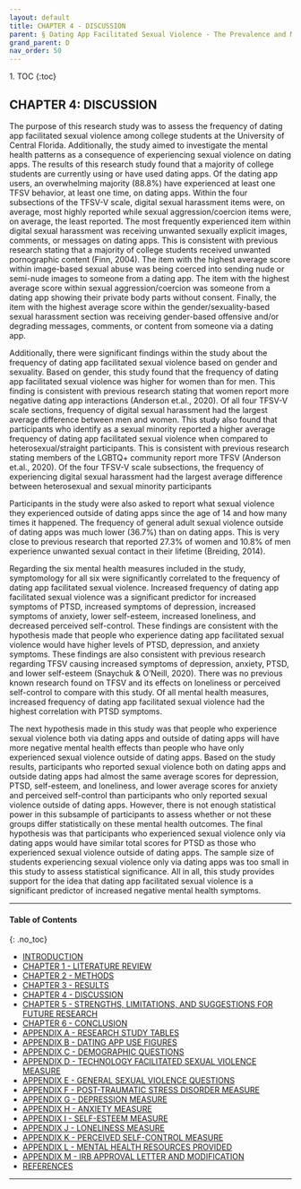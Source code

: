 ```yaml
---
layout: default
title: CHAPTER 4 - DISCUSSION  
parent: § Dating App Facilitated Sexual Violence - The Prevalence and Mental Health Effects  
grand_parent: D 
nav_order: 50 
---
```

<style>
.dont-break-out {
  /* These are technically the same, but use both */
  overflow-wrap: break-word;
  word-wrap: break-word;

     -ms-word-break: break-all;
  /* This is the dangerous one in WebKit, as it breaks things wherever */
  word-break: break-all;
  /* Instead use this non-standard one: */
  word-break: break-word;
}

.youtube-container {
    position: relative;
    width: 100%;
    height: 0;
    padding-bottom: 56.25%;
}
.youtube-video {
    position: absolute;
    top: 0;
    left: 0;
    width: 100%;
    height: 100%;
}

</style>

<div class="dont-break-out" markdown="1">
1. TOC
{:toc}

## CHAPTER 4: DISCUSSION
The purpose of this research study was to assess the frequency of dating app facilitated sexual violence among college students at the University of Central Florida. Additionally, the study aimed to investigate the mental health patterns as a consequence of experiencing sexual violence on dating apps. The results of this research study found that a majority of college students are currently using or have used dating apps. Of the dating app users, an overwhelming majority (88.8%) have experienced at least one TFSV behavior, at least one time, on dating apps. Within the four subsections of the TFSV-V scale, digital sexual harassment items were, on average, most highly reported while sexual aggression/coercion items were, on average, the least reported. The most frequently experienced item within digital sexual harassment was receiving unwanted sexually explicit images, comments, or messages on dating apps. This is consistent with previous research stating that a majority of college students received unwanted pornographic content (Finn, 2004). The item with the highest average score within image-based sexual abuse was being coerced into sending nude or semi-nude images to someone from a dating app. The item with the highest average score within sexual aggression/coercion was someone from a dating app showing their private body parts without consent. Finally, the item with the highest average score within the gender/sexuality-based sexual harassment section was receiving gender-based offensive and/or degrading messages, comments, or content from someone via a dating app.

Additionally, there were significant findings within the study about the frequency of dating app facilitated sexual violence based on gender and sexuality. Based on gender, this study found that the frequency of dating app facilitated sexual violence was higher for women than for men. This finding is consistent with previous research stating that women report more negative dating app interactions (Anderson et.al., 2020). Of all four TFSV-V scale sections, frequency of digital sexual harassment had the largest average difference between men and women. This study also found that participants who identify as a sexual minority reported a higher average frequency of dating app facilitated sexual violence when compared to heterosexual/straight participants. This is consistent with previous research stating members of the LGBTQ+ community report more TFSV (Anderson et.al., 2020). Of the four TFSV-V scale subsections, the frequency of experiencing digital sexual harassment had the largest average difference between heterosexual and sexual minority participants

Participants in the study were also asked to report what sexual violence they experienced outside of dating apps since the age of 14 and how many times it happened. The frequency of general adult sexual violence outside of dating apps was much lower (36.7%) than on dating apps. This is very close to previous research that reported 27.3% of women and 10.8% of men experience unwanted sexual contact in their lifetime (Breiding, 2014).

Regarding the six mental health measures included in the study, symptomology for all six were significantly correlated to the frequency of dating app facilitated sexual violence. Increased frequency of dating app facilitated sexual violence was a significant predictor for increased symptoms of PTSD, increased symptoms of depression, increased symptoms of anxiety, lower self-esteem, increased loneliness, and decreased perceived self-control. These findings are consistent with the hypothesis made that people who experience dating app facilitated sexual violence would have higher levels of PTSD, depression, and anxiety symptoms. These findings are also consistent with previous research regarding TFSV causing increased symptoms of depression, anxiety, PTSD, and lower self-esteem (Snaychuk & O’Neill, 2020). There was no previous known research found on TFSV and its effects on loneliness or perceived self-control to compare with this study. Of all mental health measures, increased frequency of dating app facilitated sexual violence had the highest correlation with PTSD symptoms.

The next hypothesis made in this study was that people who experience sexual violence both via dating apps and outside of dating apps will have more negative mental health effects than people who have only experienced sexual violence outside of dating apps. Based on the study results, participants who reported sexual violence both on dating apps and outside dating apps had almost the same average scores for depression, PTSD, self-esteem, and loneliness, and lower average scores for anxiety and perceived self-control than participants who only reported sexual violence outside of dating apps. However, there is not enough statistical power in this subsample of participants to assess whether or not these groups differ statistically on these mental health outcomes. The final hypothesis was that participants who experienced sexual violence only via dating apps would have similar total scores for PTSD as those who experienced sexual violence outside of dating apps. The sample size of students experiencing sexual violence only via dating apps was too small in this study to assess statistical significance. All in all, this study provides support for the idea that dating app facilitated sexual violence is a significant predictor of increased negative mental health symptoms.

***

#### Table of Contents
{: .no_toc}

<ul><li> <a href="/docs/D/dating-app-facilitated-sexual-violence-the-prevalence-and-mental-health-effects-1/">INTRODUCTION</a></li><li> <a href="/docs/D/dating-app-facilitated-sexual-violence-the-prevalence-and-mental-health-effects-2/">CHAPTER 1 - LITERATURE REVIEW</a></li><li> <a href="/docs/D/dating-app-facilitated-sexual-violence-the-prevalence-and-mental-health-effects-3/">CHAPTER 2 - METHODS</a></li><li> <a href="/docs/D/dating-app-facilitated-sexual-violence-the-prevalence-and-mental-health-effects-4/">CHAPTER 3 - RESULTS</a></li><li> <a href="/docs/D/dating-app-facilitated-sexual-violence-the-prevalence-and-mental-health-effects-5/">CHAPTER 4 - DISCUSSION</a></li><li> <a href="/docs/D/dating-app-facilitated-sexual-violence-the-prevalence-and-mental-health-effects-6/">CHAPTER 5 - STRENGTHS, LIMITATIONS, AND SUGGESTIONS FOR FUTURE RESEARCH</a></li><li> <a href="/docs/D/dating-app-facilitated-sexual-violence-the-prevalence-and-mental-health-effects-7/">CHAPTER 6 - CONCLUSION</a></li><li> <a href="/docs/D/dating-app-facilitated-sexual-violence-the-prevalence-and-mental-health-effects-8/">APPENDIX A - RESEARCH STUDY TABLES</a></li><li> <a href="/docs/D/dating-app-facilitated-sexual-violence-the-prevalence-and-mental-health-effects-9/">APPENDIX B - DATING APP USE FIGURES</a></li><li> <a href="/docs/D/dating-app-facilitated-sexual-violence-the-prevalence-and-mental-health-effects-10/">APPENDIX C - DEMOGRAPHIC QUESTIONS</a></li><li> <a href="/docs/D/dating-app-facilitated-sexual-violence-the-prevalence-and-mental-health-effects-11/">APPENDIX D - TECHNOLOGY FACILITATED SEXUAL VIOLENCE MEASURE</a></li><li> <a href="/docs/D/dating-app-facilitated-sexual-violence-the-prevalence-and-mental-health-effects-12/">APPENDIX E - GENERAL SEXUAL VIOLENCE QUESTIONS</a></li><li> <a href="/docs/D/dating-app-facilitated-sexual-violence-the-prevalence-and-mental-health-effects-13/">APPENDIX F - POST-TRAUMATIC STRESS DISORDER MEASURE</a></li><li> <a href="/docs/D/dating-app-facilitated-sexual-violence-the-prevalence-and-mental-health-effects-14/">APPENDIX G - DEPRESSION MEASURE</a></li><li> <a href="/docs/D/dating-app-facilitated-sexual-violence-the-prevalence-and-mental-health-effects-15/">APPENDIX H - ANXIETY MEASURE</a></li><li> <a href="/docs/D/dating-app-facilitated-sexual-violence-the-prevalence-and-mental-health-effects-16/">APPENDIX I - SELF-ESTEEM MEASURE</a></li><li> <a href="/docs/D/dating-app-facilitated-sexual-violence-the-prevalence-and-mental-health-effects-17/">APPENDIX J - LONELINESS MEASURE</a></li><li> <a href="/docs/D/dating-app-facilitated-sexual-violence-the-prevalence-and-mental-health-effects-18/">APPENDIX K - PERCEIVED SELF-CONTROL MEASURE</a></li><li> <a href="/docs/D/dating-app-facilitated-sexual-violence-the-prevalence-and-mental-health-effects-19/">APPENDIX L - MENTAL HEALTH RESOURCES PROVIDED</a></li><li> <a href="/docs/D/dating-app-facilitated-sexual-violence-the-prevalence-and-mental-health-effects-20/">APPENDIX M - IRB APPROVAL LETTER AND MODIFICATION</a></li><li> <a href="/docs/D/dating-app-facilitated-sexual-violence-the-prevalence-and-mental-health-effects-21/">REFERENCES</a></li></ul>

***

</div>
